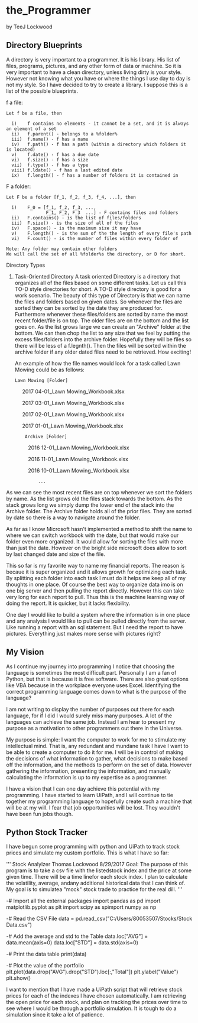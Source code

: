 # the_Programmer
by TeeJ Lockwood

## Directory Blueprints

A directory is very important to a programmer. It is his library. His list of files, programs, pictures, and any other form of data or machine. So it is very important to have a clean directory, unless living dirty is your style. However not knowing what you have or where the things I use day to day is not my style. So I have decided to try to create a library. I suppose this is a list of the possible blueprints.

f a file:
    
    Let f be a file, then
    
      i)    f contains no elements - it cannot be a set, and it is always an element of a set
      ii)   f.parent() - belongs to a %folder%
      iii)  f.name() - f has a name
      iv)   f.path() - f has a path (within a directory which folders it is located)
      v)    f.date() - f has a due date
      vi)   f.size() - f has a size
      vii)  f.type() - f has a type
      viii) f.ldate() - f has a last edited date
      ix)   f.length() - f has a number of folders it is contained in

F a folder:
    
    Let F be a folder [f_1, f_2, f_3, f_4, ...], then
    
      i)    F_0 = [f_1, f_2, f_3, ...,
                   F_1, F_2, F_3  ...] - F contains files and folders
      ii)   F.contains() - is the list of files/folders
      iii)  F.size() - is the size of all of the files
      iv)   F.space() - is the maximum size it may have
      v)    F.length() - is the sum of the the length of every file's path
      vi)   F.count() - is the number of files within every folder of
      
    Note: Any folder may contain other folders
    We will call the set of all %folder%s the directory, or D for short.
 
Directory Types

1. Task-Oriented Directory
    A task oriented Directory is a directory that organizes all of the files based on some different tasks. Let us call this TO-D style directories for short. A TO-D style directory is good for a work scenario. The beauty of this type of Directory is that we can name the files and folders based on given dates. So whenever the files are sorted they can be sorted by the date they are produced for. Furthermore whenever these files/folders are sorted by name the most recent folder/file is on top. The older files are on the bottom and the list goes on. As the list grows large we can create an "Archive" folder at the bottom. We can then chop the list to any size that we feel by putting the excess files/folders into the archive folder. Hopefully they will be files so there will be less of a f.legnth(). Then the files will be sorted within the archive folder if any older dated files need to be retrieved. How exciting!
     
     An example of how the file names would look for a task called Lawn Mowing could be as follows:
     
       Lawn Mowing [Folder]
        
           
            
            2017 04-01_Lawn Mowing_Workbook.xlsx
            
            2017 03-01_Lawn Mowing_Workbook.xlsx
            
            2017 02-01_Lawn Mowing_Workbook.xlsx
            
            2017 01-01_Lawn Mowing_Workbook.xlsx
            
            
           Archive [Folder]
            
                2016 12-01_Lawn Mowing_Workbook.xlsx
                
                2016 11-01_Lawn Mowing_Workbook.xlsx
                
                2016 10-01_Lawn Mowing_Workbook.xlsx
                
                ...
                
                
As we can see the most recent files are on top whenever we sort the folders by name. As the list grows old the files stack towards the bottom. As the stack grows long we simply dump the lower end of the stack into the Archive folder. The Archive folder holds all of the prior files. They are sorted by date so there is a way to navigate around the folder.
    
As far as I know Microsoft hasn't implemented a method to shift the name to where we can switch workbook with the date, but that would make our folder even more organized. It would allow for sorting the files with more than just the date. However on the bright side microsoft does allow to sort by last changed date and size of the file.
    
This so far is my favorite way to name my financial reports. The reason is becaue it is super organized and it allows growth for optimizing each task. By splitting each folder into each task I must do it helps me keep all of my thoughts in one place. Of course the best way to organize data imo is on one big server and then pulling the report directly. However this can take very long for each report to pull. Thus this is the machine learning way of doing the report. It is quicker, but it lacks flexibility.
    
One day I would like to build a system where the information is in one place and any analysis I would like to pull can be pulled directly from the server. Like running a report with an sql statement. But I need the report to have pictures. Everything just makes more sense with pictures right?

## My Vision

As I continue my journey into programming I notice that choosing the language is sometimes the most difficult part. Personally I am a fan of Python, but that is because it is free software. There are also great options like VBA because in the workplace everyone uses Excel. Identifying the correct programming language comes down to what is the purpose of the language? 

I am not writing to display the number of purposes out there for each language, for if I did I would surely miss many purposes. A lot of the languages can achieve the same job. Instead I am hear to present my purpose as a motivation to other programmers out there in the Universe. 

My purpose is simple: I want the computer to work for me to stimulate my intellectual mind. That is, any redundant and mundane task I have I want to be able to create a computer to do it for me. I will be in control of making the decisions of what information to gather, what decisions to make based off the information, and the methods to perform on the set of data. However gathering the information, presenting the information, and manually calculating the information is up to my expertise as a programmer.

I have a vision that I can one day achieve this potential with my programming. I have started to learn UiPath, and I will continue to tie together my programming language to hopefully create such a machine that will be at my will. I fear that job opportunities will be lost. They wouldn't have been fun jobs though.

## Python Stock Tracker

I have begun some programming with python and UiPath to track stock prices and simulate my custom portfolio. This is what I have so far:

'''
Stock Analylzer
Thomas Lockwood
8/29/2017
Goal: The purpose of this program is to take a csv file with the listedstock index and the price at some given time. There will be a time linefor each stock index. I plan to calculate the volatility, average, andany additional historical data that I can think of. My goal is to simulatea "mock" stock trade to practice for the real dill.
'''


-# Import all the external packages
import pandas as pd
import matplotlib.pyplot as plt
import scipy as spimport numpy as np

-# Read the CSV File
data = pd.read_csv("C:/Users/80053507/Stocks/Stock Data.csv")

-# Add the average and std to the Table
data.loc["AVG"] = data.mean(axis=0)
data.loc["STD"] = data.std(axis=0)

-# Print the data table
print(data)

-# Plot the value of the portfolio
plt.plot(data.drop("AVG").drop("STD").loc[:,"Total"])
plt.ylabel("Value")
plt.show()

I want to mention that I have made a UiPath script that will retrieve stock prices for each of the indexes I have chosen automatically. I am retrieving the open price for each stock, and plan on tracking the prices over time to see where I would be through a portfolio simulation. It is tough to do a simulation since it take a lot of patience.
